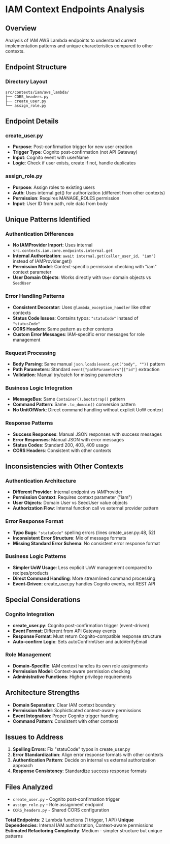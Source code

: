 # IAM Context Endpoints Analysis

## Overview
Analysis of IAM AWS Lambda endpoints to understand current implementation patterns and unique characteristics compared to other contexts.

## Endpoint Structure

### Directory Layout
```
src/contexts/iam/aws_lambda/
├── CORS_headers.py
├── create_user.py
└── assign_role.py
```

## Endpoint Details

### create_user.py
- **Purpose**: Post-confirmation trigger for new user creation
- **Trigger Type**: Cognito post-confirmation (not API Gateway)
- **Input**: Cognito event with userName
- **Logic**: Check if user exists, create if not, handle duplicates

### assign_role.py  
- **Purpose**: Assign roles to existing users
- **Auth**: Uses internal.get() for authorization (different from other contexts)
- **Permission**: Requires MANAGE_ROLES permission
- **Input**: User ID from path, role data from body

## Unique Patterns Identified

### Authentication Differences
- **No IAMProvider Import**: Uses internal `src.contexts.iam.core.endpoints.internal.get`
- **Internal Authorization**: `await internal.get(caller_user_id, "iam")` instead of IAMProvider.get()
- **Permission Model**: Context-specific permission checking with "iam" context parameter
- **User Domain Objects**: Works directly with `User` domain objects vs `SeedUser`

### Error Handling Patterns
- **Consistent Decorator**: Uses `@lambda_exception_handler` like other contexts
- **Status Code Issues**: Contains typos: `"statuCode"` instead of `"statusCode"`
- **CORS Headers**: Same pattern as other contexts
- **Custom Error Messages**: IAM-specific error messages for role management

### Request Processing
- **Body Parsing**: Same manual `json.loads(event.get("body", ""))` pattern
- **Path Parameters**: Standard `event["pathParameters"]["id"]` extraction
- **Validation**: Manual try/catch for missing parameters

### Business Logic Integration
- **MessageBus**: Same `Container().bootstrap()` pattern
- **Command Pattern**: Same `.to_domain()` conversion pattern
- **No UnitOfWork**: Direct command handling without explicit UoW context

### Response Patterns
- **Success Responses**: Manual JSON responses with success messages
- **Error Responses**: Manual JSON with error messages
- **Status Codes**: Standard 200, 403, 409 usage
- **CORS Headers**: Consistent with other contexts

## Inconsistencies with Other Contexts

### Authentication Architecture
- **Different Provider**: Internal endpoint vs IAMProvider
- **Permission Context**: Requires context parameter ("iam")
- **User Objects**: Domain User vs SeedUser value objects
- **Authorization Flow**: Internal function call vs external provider pattern

### Error Response Format
- **Typo Bugs**: `"statuCode"` spelling errors (lines create_user.py:48, 52)
- **Inconsistent Error Structure**: Mix of message formats
- **Missing Standard Error Schema**: No consistent error response format

### Business Logic Patterns
- **Simpler UoW Usage**: Less explicit UoW management compared to recipes/products
- **Direct Command Handling**: More streamlined command processing
- **Event-Driven**: create_user.py handles Cognito events, not REST API

## Special Considerations

### Cognito Integration
- **create_user.py**: Cognito post-confirmation trigger (event-driven)
- **Event Format**: Different from API Gateway events
- **Response Format**: Must return Cognito-compatible response structure
- **Auto-confirm Logic**: Sets autoConfirmUser and autoVerifyEmail

### Role Management
- **Domain-Specific**: IAM context handles its own role assignments
- **Permission Model**: Context-aware permission checking
- **Administrative Functions**: Higher privilege requirements

## Architecture Strengths
- **Domain Separation**: Clear IAM context boundary
- **Permission Model**: Sophisticated context-aware permissions
- **Event Integration**: Proper Cognito trigger handling
- **Command Pattern**: Consistent with other contexts

## Issues to Address
1. **Spelling Errors**: Fix "statuCode" typos in create_user.py
2. **Error Standardization**: Align error response formats with other contexts  
3. **Authentication Pattern**: Decide on internal vs external authorization approach
4. **Response Consistency**: Standardize success response formats

## Files Analyzed
- `create_user.py` - Cognito post-confirmation trigger
- `assign_role.py` - Role assignment endpoint
- `CORS_headers.py` - Shared CORS configuration

**Total Endpoints**: 2 Lambda functions (1 trigger, 1 API)
**Unique Dependencies**: Internal IAM authorization, Context-aware permissions
**Estimated Refactoring Complexity**: Medium - simpler structure but unique patterns 